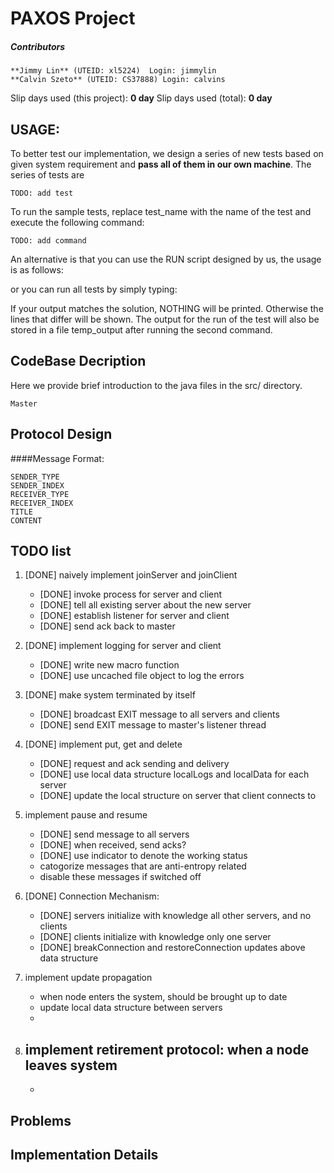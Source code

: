 PAXOS Project 
=============

##### Contributors 
 	**Jimmy Lin** (UTEID: xl5224)  Login: jimmylin 
 	**Calvin Szeto** (UTEID: CS37888) Login: calvins

Slip days used (this project): __0 day__ 
Slip days used (total): __0 day__

USAGE:
---------------

To better test our implementation, we design a series of new tests based on given system requirement and **pass all of them in our own machine**. The series of tests are 

    TODO: add test

To run the sample tests, replace test_name with the name of the test and execute the following command:

    TODO: add command
	
An alternative is that you can use the RUN script designed by us, the usage is as follows:


or you can run all tests by simply typing:


If your output matches the solution, NOTHING will be printed. Otherwise the lines that differ will be shown. 
The output for the run of the test will also be stored in a file temp_output after running the second command.

CodeBase Decription
------------------
Here we provide brief introduction to the java files in the src/ directory.

	Master 

Protocol Design
----------------

####Message Format: 

	SENDER_TYPE 
	SENDER_INDEX
	RECEIVER_TYPE
	RECEIVER_INDEX
	TITLE
	CONTENT

TODO list
--------------
1. [DONE] naively implement joinServer and joinClient
    - [DONE] invoke process for server and client
    - [DONE] tell all existing server about the new server
    - [DONE] establish listener for server and client
    - [DONE] send ack back to master

2. [DONE] implement logging for server and client
    - [DONE] write new macro function
    - [DONE] use uncached file object to log the errors

3. [DONE] make system terminated by itself
    - [DONE] broadcast EXIT message to all servers and clients
    - [DONE] send EXIT message to master's listener thread

4. [DONE] implement put, get and delete
    - [DONE] request and ack sending and delivery
    - [DONE] use local data structure localLogs and localData for each server
    - [DONE] update the local structure on server that client connects to

5. implement pause and resume
    - [DONE] send message to all servers
    - [DONE] when received, send acks?
    - [DONE] use indicator to denote the working status
    - catogorize messages that are anti-entropy related 
    - disable these messages if switched off

6. [DONE] Connection Mechanism:
    - [DONE] servers initialize with knowledge all other servers, and no clients
    - [DONE] clients initialize with knowledge only one server
    - [DONE] breakConnection and restoreConnection updates above data structure

7. implement update propagation
    - when node enters the system, should be brought up to date
    - update local data structure between servers
    - 

8. implement retirement protocol: when a node leaves system
    - 
    - 


Problems
---------------

Implementation Details
---------------



